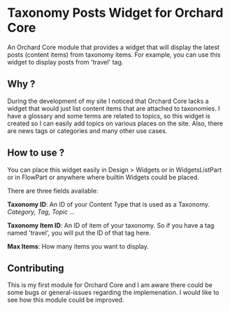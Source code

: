 # Taxonomy Posts Widget for Orchard Core

An Orchard Core module that provides a widget that will display the latest posts (content items) from taxonomy items. For example, you can use this widget to display posts from 'travel' tag. 

## Why ?
During the development of my site I noticed that Orchard Core lacks a widget that would just list content items that are attached to taxonomies. I have a glossary and some terms are related to topics, so this widget is created so I can easily add topics on various places on the site. Also, there are news tags or categories and many other use cases.

## How to use ?
You can place this widget easily in Design > Widgets or in WidgetsListPart or in FlowPart or anywhere where builtin Widgets could be placed.

There are three fields available:

**Taxonomy ID**:  An ID of your Content Type that is used as a Taxonomy.  *Category, Tag, Topic ...*

**Taxonomy Item ID**: An ID of item of your taxonomy. So if you have a tag named 'travel', you will put the ID of that tag here.

**Max Items**:  How many items you want to display.

## Contributing

This is my first module for Orchard Core and I am aware there could be some bugs or general-issues regarding the implemenation. I would like to see how this module could be improved.
